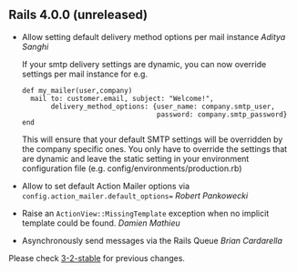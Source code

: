 ## Rails 4.0.0 (unreleased) ##

* Allow setting default delivery method options per mail instance *Aditya Sanghi*

  If your smtp delivery settings are dynamic,
  you can now override settings per mail instance for e.g.

      def my_mailer(user,company)
        mail to: customer.email, subject: "Welcome!",
             delivery_method_options: {user_name: company.smtp_user,
                                       password: company.smtp_password}
      end

  This will ensure that your default SMTP settings will be overridden
  by the company specific ones. You only have to override the settings
  that are dynamic and leave the static setting in your environment
  configuration file (e.g. config/environments/production.rb)

* Allow to set default Action Mailer options via `config.action_mailer.default_options=` *Robert Pankowecki*

* Raise an `ActionView::MissingTemplate` exception when no implicit template could be found. *Damien Mathieu*

* Asynchronously send messages via the Rails Queue *Brian Cardarella*

Please check [3-2-stable](https://github.com/rails/rails/blob/3-2-stable/actionmailer/CHANGELOG.md) for previous changes.
